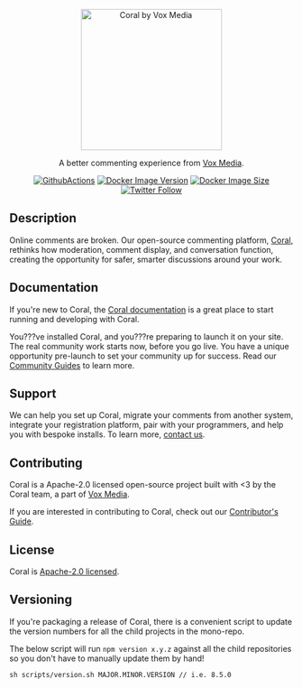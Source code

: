 <p align="center">
  <a href="https://coralproject.net" target="_blank"><img width="250" src="https://docs.coralproject.net/img/coralproject_by_voxmedia.svg" alt="Coral by Vox Media" /></a>
</p>


<p align="center">
  A better commenting experience from <a href="https://product.voxmedia.com/" target="_blank">Vox Media</a>.
</p>

<p align="center">
  <a href="https://github.com/coralproject/talk/actions/workflows/build-and-test.yml" target="_blank"><img src="https://github.com/coralproject/talk/actions/workflows/build-and-test.yml/badge.svg" alt="GithubActions" /></a>
  <a href="https://hub.docker.com/r/coralproject/talk" target="_blank"><img src="https://img.shields.io/docker/v/coralproject/talk?label=docker%20hub&sort=semver&style=flat-square" alt="Docker Image Version" /></a>
  <a href="https://hub.docker.com/r/coralproject/talk" target="_blank"><img src="https://img.shields.io/docker/image-size/coralproject/talk?label=docker%20image%20size&sort=semver&style=flat-square" alt="Docker Image Size" /></a>
  <a href="https://twitter.com/coralproject" target="_blank"><img alt="Twitter Follow" src="https://img.shields.io/twitter/follow/coralproject?style=flat-square"></a>
</p>

## Description

Online comments are broken. Our open-source commenting platform,
[Coral](https://coralproject.net), rethinks how moderation, comment display, and
conversation function, creating the opportunity for safer, smarter discussions
around your work.


## Documentation

If you're new to Coral, the [Coral documentation](https://docs.coralproject.net/)
is a great place to start running and developing with Coral.

You???ve installed Coral, and you???re preparing to launch it on your site. The real
community work starts now, before you go live. You have a unique opportunity
pre-launch to set your community up for success. Read our
[Community Guides](https://guides.coralproject.net/start-here/) to learn more.

## Support

We can help you set up Coral, migrate your comments from another system,
integrate your registration platform, pair with your programmers, and help you
with bespoke installs. To learn more, [contact us](https://coralproject.net/pricing/).

## Contributing

Coral is a Apache-2.0 licensed open-source project built with <3 by the Coral
team, a part of [Vox Media](https://product.voxmedia.com/).

If you are interested in contributing to Coral, check out our [Contributor's Guide](CONTRIBUTING.md).

## License

Coral is [Apache-2.0 licensed](LICENSE).

## Versioning

If you're packaging a release of Coral, there is a convenient script to update the version numbers for all the child projects in the mono-repo.

The below script will run `npm version x.y.z` against all the child repositories so you don't have to manually update them by hand!

```
sh scripts/version.sh MAJOR.MINOR.VERSION // i.e. 8.5.0
```
